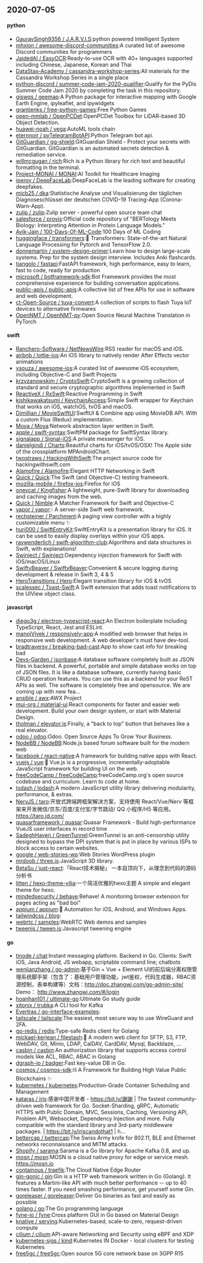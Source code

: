 ## 2020-07-05

#### python
* [GauravSingh9356 / J.A.R.V.I.S](https://github.com/GauravSingh9356/J.A.R.V.I.S):python powered Intelligent System
* [mhxion / awesome-discord-communities](https://github.com/mhxion/awesome-discord-communities):A curated list of awesome Discord communities for programmers
* [JaidedAI / EasyOCR](https://github.com/JaidedAI/EasyOCR):Ready-to-use OCR with 40+ languages supported including Chinese, Japanese, Korean and Thai
* [DataStax-Academy / cassandra-workshop-series](https://github.com/DataStax-Academy/cassandra-workshop-series):All materials for the Cassandra Workshop Series in a single place
* [python-discord / summer-code-jam-2020-qualifier](https://github.com/python-discord/summer-code-jam-2020-qualifier):Qualify for the PyDis Summer Code Jam 2020 by completing the task in this repository.
* [giswqs / geemap](https://github.com/giswqs/geemap):A Python package for interactive mapping with Google Earth Engine, ipyleaflet, and ipywidgets
* [grantjenks / free-python-games](https://github.com/grantjenks/free-python-games):Free Python Games
* [open-mmlab / OpenPCDet](https://github.com/open-mmlab/OpenPCDet):OpenPCDet Toolbox for LiDAR-based 3D Object Detection.
* [huawei-noah / vega](https://github.com/huawei-noah/vega):AutoML tools chain
* [eternnoir / pyTelegramBotAPI](https://github.com/eternnoir/pyTelegramBotAPI):Python Telegram bot api.
* [GitGuardian / gg-shield](https://github.com/GitGuardian/gg-shield):GitGuardian Shield - Protect your secrets with GitGuardian. GitGuardian is an automated secrets detection & remediation service.
* [willmcgugan / rich](https://github.com/willmcgugan/rich):Rich is a Python library for rich text and beautiful formatting in the terminal.
* [Project-MONAI / MONAI](https://github.com/Project-MONAI/MONAI):AI Toolkit for Healthcare Imaging
* [iperov / DeepFaceLab](https://github.com/iperov/DeepFaceLab):DeepFaceLab is the leading software for creating deepfakes.
* [micb25 / dka](https://github.com/micb25/dka):Statistische Analyse und Visualisierung der täglichen Diagnoseschlüssel der deutschen COVID-19 Tracing-App (Corona-Warn-App).
* [zulip / zulip](https://github.com/zulip/zulip):Zulip server - powerful open source team chat
* [salesforce / provis](https://github.com/salesforce/provis):Official code repository of "BERTology Meets Biology: Interpreting Attention in Protein Language Models."
* [Avik-Jain / 100-Days-Of-ML-Code](https://github.com/Avik-Jain/100-Days-Of-ML-Code):100 Days of ML Coding
* [huggingface / transformers](https://github.com/huggingface/transformers):🤗
Transformers: State-of-the-art Natural Language Processing for Pytorch and TensorFlow 2.0.
* [donnemartin / system-design-primer](https://github.com/donnemartin/system-design-primer):Learn how to design large-scale systems. Prep for the system design interview. Includes Anki flashcards.
* [tiangolo / fastapi](https://github.com/tiangolo/fastapi):FastAPI framework, high performance, easy to learn, fast to code, ready for production
* [microsoft / botframework-sdk](https://github.com/microsoft/botframework-sdk):Bot Framework provides the most comprehensive experience for building conversation applications.
* [public-apis / public-apis](https://github.com/public-apis/public-apis):A collective list of free APIs for use in software and web development.
* [ct-Open-Source / tuya-convert](https://github.com/ct-Open-Source/tuya-convert):A collection of scripts to flash Tuya IoT devices to alternative firmwares
* [OpenNMT / OpenNMT-py](https://github.com/OpenNMT/OpenNMT-py):Open Source Neural Machine Translation in PyTorch

#### swift
* [Ranchero-Software / NetNewsWire](https://github.com/Ranchero-Software/NetNewsWire):RSS reader for macOS and iOS.
* [airbnb / lottie-ios](https://github.com/airbnb/lottie-ios):An iOS library to natively render After Effects vector animations
* [vsouza / awesome-ios](https://github.com/vsouza/awesome-ios):A curated list of awesome iOS ecosystem, including Objective-C and Swift Projects
* [krzyzanowskim / CryptoSwift](https://github.com/krzyzanowskim/CryptoSwift):CryptoSwift is a growing collection of standard and secure cryptographic algorithms implemented in Swift
* [ReactiveX / RxSwift](https://github.com/ReactiveX/RxSwift):Reactive Programming in Swift
* [kishikawakatsumi / KeychainAccess](https://github.com/kishikawakatsumi/KeychainAccess):Simple Swift wrapper for Keychain that works on iOS, watchOS, tvOS and macOS.
* [Dimillian / MovieSwiftUI](https://github.com/Dimillian/MovieSwiftUI):SwiftUI & Combine app using MovieDB API. With a custom Flux (Redux) implementation.
* [Moya / Moya](https://github.com/Moya/Moya):Network abstraction layer written in Swift.
* [apple / swift-syntax](https://github.com/apple/swift-syntax):SwiftPM package for SwiftSyntax library.
* [signalapp / Signal-iOS](https://github.com/signalapp/Signal-iOS):A private messenger for iOS.
* [danielgindi / Charts](https://github.com/danielgindi/Charts):Beautiful charts for iOS/tvOS/OSX! The Apple side of the crossplatform MPAndroidChart.
* [twostraws / HackingWithSwift](https://github.com/twostraws/HackingWithSwift):The project source code for hackingwithswift.com
* [Alamofire / Alamofire](https://github.com/Alamofire/Alamofire):Elegant HTTP Networking in Swift
* [Quick / Quick](https://github.com/Quick/Quick):The Swift (and Objective-C) testing framework.
* [mozilla-mobile / firefox-ios](https://github.com/mozilla-mobile/firefox-ios):Firefox for iOS
* [onevcat / Kingfisher](https://github.com/onevcat/Kingfisher):A lightweight, pure-Swift library for downloading and caching images from the web.
* [Quick / Nimble](https://github.com/Quick/Nimble):A Matcher Framework for Swift and Objective-C
* [vapor / vapor](https://github.com/vapor/vapor):💧
A server-side Swift web framework.
* [rechsteiner / Parchment](https://github.com/rechsteiner/Parchment):A paging view controller with a highly customizable menu
✨
* [huri000 / SwiftEntryKit](https://github.com/huri000/SwiftEntryKit):SwiftEntryKit is a presentation library for iOS. It can be used to easily display overlays within your iOS apps.
* [raywenderlich / swift-algorithm-club](https://github.com/raywenderlich/swift-algorithm-club):Algorithms and data structures in Swift, with explanations!
* [Swinject / Swinject](https://github.com/Swinject/Swinject):Dependency injection framework for Swift with iOS/macOS/Linux
* [SwiftyBeaver / SwiftyBeaver](https://github.com/SwiftyBeaver/SwiftyBeaver):Convenient & secure logging during development & release in Swift 3, 4 & 5
* [HeroTransitions / Hero](https://github.com/HeroTransitions/Hero):Elegant transition library for iOS & tvOS
* [scalessec / Toast-Swift](https://github.com/scalessec/Toast-Swift):A Swift extension that adds toast notifications to the UIView object class.

#### javascript
* [diego3g / electron-typescript-react](https://github.com/diego3g/electron-typescript-react):An Electron boilerplate including TypeScript, React, Jest and ESLint.
* [manojVivek / responsively-app](https://github.com/manojVivek/responsively-app):A modified web browser that helps in responsive web development. A web developer's must have dev-tool.
* [bradtraversy / breaking-bad-cast](https://github.com/bradtraversy/breaking-bad-cast):App to show cast info for breaking bad
* [Devs-Garden / jsonbase](https://github.com/Devs-Garden/jsonbase):A database software completely built as JSON files in backend. A powerful, portable and simple database works on top of JSON files. It is like a database software, currently having basic CRUD operation features. You can use this as a backend for your ReST APIs as well. The software is completely free and opensource. We are coming up with new fea…
* [ansible / awx](https://github.com/ansible/awx):AWX Project
* [mui-org / material-ui](https://github.com/mui-org/material-ui):React components for faster and easier web development. Build your own design system, or start with Material Design.
* [tholman / elevator.js](https://github.com/tholman/elevator.js):Finally, a "back to top" button that behaves like a real elevator.
* [odoo / odoo](https://github.com/odoo/odoo):Odoo. Open Source Apps To Grow Your Business.
* [NodeBB / NodeBB](https://github.com/NodeBB/NodeBB):Node.js based forum software built for the modern web
* [facebook / react-native](https://github.com/facebook/react-native):A framework for building native apps with React.
* [vuejs / vue](https://github.com/vuejs/vue):🖖
Vue.js is a progressive, incrementally-adoptable JavaScript framework for building UI on the web.
* [freeCodeCamp / freeCodeCamp](https://github.com/freeCodeCamp/freeCodeCamp):freeCodeCamp.org's open source codebase and curriculum. Learn to code at home.
* [lodash / lodash](https://github.com/lodash/lodash):A modern JavaScript utility library delivering modularity, performance, & extras.
* [NervJS / taro](https://github.com/NervJS/taro):开放式跨端跨框架解决方案，支持使用 React/Vue/Nerv 等框架来开发微信/京东/百度/支付宝/字节跳动/ QQ 小程序/H5 等应用。 https://taro.jd.com/
* [quasarframework / quasar](https://github.com/quasarframework/quasar):Quasar Framework - Build high-performance VueJS user interfaces in record time
* [SadeghHayeri / GreenTunnel](https://github.com/SadeghHayeri/GreenTunnel):GreenTunnel is an anti-censorship utility designed to bypass the DPI system that is put in place by various ISPs to block access to certain websites.
* [google / web-stories-wp](https://github.com/google/web-stories-wp):Web Stories WordPress plugin
* [mrdoob / three.js](https://github.com/mrdoob/three.js):JavaScript 3D library.
* [BetaSu / just-react](https://github.com/BetaSu/just-react):「React技术揭秘」 一本自顶向下，从理念到代码的源码分析书
* [litten / hexo-theme-yilia](https://github.com/litten/hexo-theme-yilia):一个简洁优雅的hexo主题 A simple and elegant theme for hexo.
* [mindedsecurity / behave](https://github.com/mindedsecurity/behave):Behave! A monitoring browser extension for pages acting as "bad boi"
* [appium / appium](https://github.com/appium/appium):📱
Automation for iOS, Android, and Windows Apps.
* [tailwindcss / blog](https://github.com/tailwindcss/blog):
* [webrtc / samples](https://github.com/webrtc/samples):WebRTC Web demos and samples
* [tweenjs / tween.js](https://github.com/tweenjs/tween.js):Javascript tweening engine

#### go
* [tinode / chat](https://github.com/tinode/chat):Instant messaging platform. Backend in Go. Clients: Swift iOS, Java Android, JS webapp, scriptable command line; chatbots
* [wenjianzhang / go-admin](https://github.com/wenjianzhang/go-admin):基于Gin + Vue + Element UI的前后端分离权限管理系统脚手架（包含了：基础用户管理功能，jwt鉴权，代码生成器，RBAC资源控制，表单构建等）文档：http://doc.zhangwj.com/go-admin-site/ Demo： http://www.zhangwj.com/#/login
* [hoanhan101 / ultimate-go](https://github.com/hoanhan101/ultimate-go):Ultimate Go study guide
* [xitonix / trubka](https://github.com/xitonix/trubka):A CLI tool for Kafka
* [Evertras / go-interface-examples](https://github.com/Evertras/go-interface-examples):
* [tailscale / tailscale](https://github.com/tailscale/tailscale):The easiest, most secure way to use WireGuard and 2FA.
* [go-redis / redis](https://github.com/go-redis/redis):Type-safe Redis client for Golang
* [mickael-kerjean / filestash](https://github.com/mickael-kerjean/filestash):🦄
A modern web client for SFTP, S3, FTP, WebDAV, Git, Minio, LDAP, CalDAV, CardDAV, Mysql, Backblaze, ...
* [casbin / casbin](https://github.com/casbin/casbin):An authorization library that supports access control models like ACL, RBAC, ABAC in Golang
* [dgraph-io / badger](https://github.com/dgraph-io/badger):Fast key-value DB in Go.
* [cosmos / cosmos-sdk](https://github.com/cosmos/cosmos-sdk):⛓️
A Framework for Building High Value Public Blockchains
✨
* [kubernetes / kubernetes](https://github.com/kubernetes/kubernetes):Production-Grade Container Scheduling and Management
* [kataras / iris](https://github.com/kataras/iris):感谢中国开发者 - https://bit.ly/謝謝 | The fastest community-driven web framework for Go. Socket-Sharding, gRPC, Automatic HTTPS with Public Domain, MVC, Sessions, Caching, Versioning API, Problem API, Websocket, Dependency Injection and more. Fully compatible with the standard library and 3rd-party middleware packages. | https://bit.ly/iriscandothat1 | h…
* [bettercap / bettercap](https://github.com/bettercap/bettercap):The Swiss Army knife for 802.11, BLE and Ethernet networks reconnaissance and MITM attacks.
* [Shopify / sarama](https://github.com/Shopify/sarama):Sarama is a Go library for Apache Kafka 0.8, and up.
* [mosn / mosn](https://github.com/mosn/mosn):MOSN is a cloud native proxy for edge or service mesh. https://mosn.io
* [containous / traefik](https://github.com/containous/traefik):The Cloud Native Edge Router
* [gin-gonic / gin](https://github.com/gin-gonic/gin):Gin is a HTTP web framework written in Go (Golang). It features a Martini-like API with much better performance -- up to 40 times faster. If you need smashing performance, get yourself some Gin.
* [goreleaser / goreleaser](https://github.com/goreleaser/goreleaser):Deliver Go binaries as fast and easily as possible
* [golang / go](https://github.com/golang/go):The Go programming language
* [fyne-io / fyne](https://github.com/fyne-io/fyne):Cross platform GUI in Go based on Material Design
* [knative / serving](https://github.com/knative/serving):Kubernetes-based, scale-to-zero, request-driven compute
* [cilium / cilium](https://github.com/cilium/cilium):API-aware Networking and Security using eBPF and XDP
* [kubernetes-sigs / kind](https://github.com/kubernetes-sigs/kind):Kubernetes IN Docker - local clusters for testing Kubernetes
* [free5gc / free5gc](https://github.com/free5gc/free5gc):Open source 5G core network base on 3GPP R15
